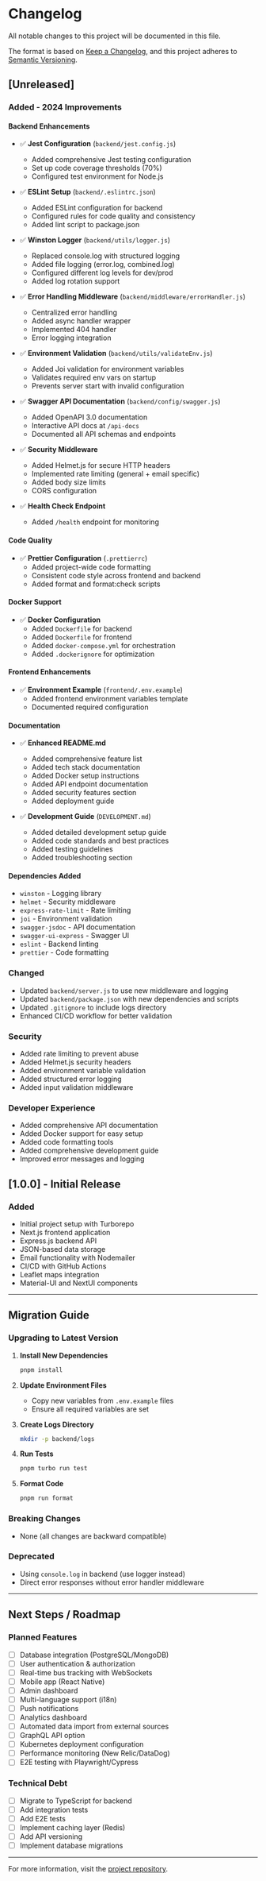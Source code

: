 # Changelog

All notable changes to this project will be documented in this file.

The format is based on [Keep a Changelog](https://keepachangelog.com/en/1.0.0/),
and this project adheres to [Semantic Versioning](https://semver.org/spec/v2.0.0.html).

## [Unreleased]

### Added - 2024 Improvements

#### Backend Enhancements
- ✅ **Jest Configuration** (`backend/jest.config.js`)
  - Added comprehensive Jest testing configuration
  - Set up code coverage thresholds (70%)
  - Configured test environment for Node.js

- ✅ **ESLint Setup** (`backend/.eslintrc.json`)
  - Added ESLint configuration for backend
  - Configured rules for code quality and consistency
  - Added lint script to package.json

- ✅ **Winston Logger** (`backend/utils/logger.js`)
  - Replaced console.log with structured logging
  - Added file logging (error.log, combined.log)
  - Configured different log levels for dev/prod
  - Added log rotation support

- ✅ **Error Handling Middleware** (`backend/middleware/errorHandler.js`)
  - Centralized error handling
  - Added async handler wrapper
  - Implemented 404 handler
  - Error logging integration

- ✅ **Environment Validation** (`backend/utils/validateEnv.js`)
  - Added Joi validation for environment variables
  - Validates required env vars on startup
  - Prevents server start with invalid configuration

- ✅ **Swagger API Documentation** (`backend/config/swagger.js`)
  - Added OpenAPI 3.0 documentation
  - Interactive API docs at `/api-docs`
  - Documented all API schemas and endpoints

- ✅ **Security Middleware**
  - Added Helmet.js for secure HTTP headers
  - Implemented rate limiting (general + email specific)
  - Added body size limits
  - CORS configuration

- ✅ **Health Check Endpoint**
  - Added `/health` endpoint for monitoring

#### Code Quality
- ✅ **Prettier Configuration** (`.prettierrc`)
  - Added project-wide code formatting
  - Consistent code style across frontend and backend
  - Added format and format:check scripts

#### Docker Support
- ✅ **Docker Configuration**
  - Added `Dockerfile` for backend
  - Added `Dockerfile` for frontend
  - Added `docker-compose.yml` for orchestration
  - Added `.dockerignore` for optimization

#### Frontend Enhancements
- ✅ **Environment Example** (`frontend/.env.example`)
  - Added frontend environment variables template
  - Documented required configuration

#### Documentation
- ✅ **Enhanced README.md**
  - Added comprehensive feature list
  - Added tech stack documentation
  - Added Docker setup instructions
  - Added API endpoint documentation
  - Added security features section
  - Added deployment guide

- ✅ **Development Guide** (`DEVELOPMENT.md`)
  - Added detailed development setup guide
  - Added code standards and best practices
  - Added testing guidelines
  - Added troubleshooting section

#### Dependencies Added
- `winston` - Logging library
- `helmet` - Security middleware
- `express-rate-limit` - Rate limiting
- `joi` - Environment validation
- `swagger-jsdoc` - API documentation
- `swagger-ui-express` - Swagger UI
- `eslint` - Backend linting
- `prettier` - Code formatting

### Changed
- Updated `backend/server.js` to use new middleware and logging
- Updated `backend/package.json` with new dependencies and scripts
- Updated `.gitignore` to include logs directory
- Enhanced CI/CD workflow for better validation

### Security
- Added rate limiting to prevent abuse
- Added Helmet.js security headers
- Added environment variable validation
- Added structured error logging
- Added input validation middleware

### Developer Experience
- Added comprehensive API documentation
- Added Docker support for easy setup
- Added code formatting tools
- Added comprehensive development guide
- Improved error messages and logging

## [1.0.0] - Initial Release

### Added
- Initial project setup with Turborepo
- Next.js frontend application
- Express.js backend API
- JSON-based data storage
- Email functionality with Nodemailer
- CI/CD with GitHub Actions
- Leaflet maps integration
- Material-UI and NextUI components

---

## Migration Guide

### Upgrading to Latest Version

1. **Install New Dependencies**
   ```bash
   pnpm install
   ```

2. **Update Environment Files**
   - Copy new variables from `.env.example` files
   - Ensure all required variables are set

3. **Create Logs Directory**
   ```bash
   mkdir -p backend/logs
   ```

4. **Run Tests**
   ```bash
   pnpm turbo run test
   ```

5. **Format Code**
   ```bash
   pnpm run format
   ```

### Breaking Changes
- None (all changes are backward compatible)

### Deprecated
- Using `console.log` in backend (use logger instead)
- Direct error responses without error handler middleware

---

## Next Steps / Roadmap

### Planned Features
- [ ] Database integration (PostgreSQL/MongoDB)
- [ ] User authentication & authorization
- [ ] Real-time bus tracking with WebSockets
- [ ] Mobile app (React Native)
- [ ] Admin dashboard
- [ ] Multi-language support (i18n)
- [ ] Push notifications
- [ ] Analytics dashboard
- [ ] Automated data import from external sources
- [ ] GraphQL API option
- [ ] Kubernetes deployment configuration
- [ ] Performance monitoring (New Relic/DataDog)
- [ ] E2E testing with Playwright/Cypress

### Technical Debt
- [ ] Migrate to TypeScript for backend
- [ ] Add integration tests
- [ ] Add E2E tests
- [ ] Implement caching layer (Redis)
- [ ] Add API versioning
- [ ] Implement database migrations

---

For more information, visit the [project repository](https://github.com/zeforgezenica/busez).
